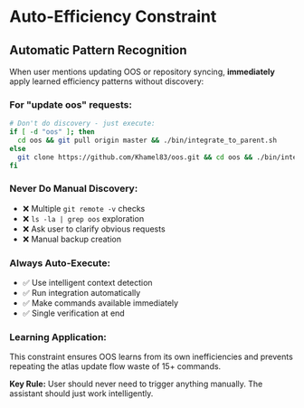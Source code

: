 # Auto-Efficiency Constraint

## Automatic Pattern Recognition

When user mentions updating OOS or repository syncing, **immediately** apply learned efficiency patterns without discovery:

### For "update oos" requests:
```bash
# Don't do discovery - just execute:
if [ -d "oos" ]; then
  cd oos && git pull origin master && ./bin/integrate_to_parent.sh
else
  git clone https://github.com/Khamel83/oos.git && cd oos && ./bin/integrate_to_parent.sh
fi
```

### Never Do Manual Discovery:
- ❌ Multiple `git remote -v` checks
- ❌ `ls -la | grep oos` exploration
- ❌ Ask user to clarify obvious requests
- ❌ Manual backup creation

### Always Auto-Execute:
- ✅ Use intelligent context detection
- ✅ Run integration automatically
- ✅ Make commands available immediately
- ✅ Single verification at end

### Learning Application:
This constraint ensures OOS learns from its own inefficiencies and prevents repeating the atlas update flow waste of 15+ commands.

**Key Rule:** User should never need to trigger anything manually. The assistant should just work intelligently.